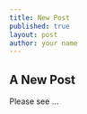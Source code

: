 ```yaml
---
title: New Post
published: true
layout: post
author: your name
---
```


## A New Post

Please see ...
